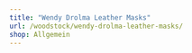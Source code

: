 ```yaml
---
title: "Wendy Drolma Leather Masks"
url: /woodstock/wendy-drolma-leather-masks/
shop: Allgemein
---
```

